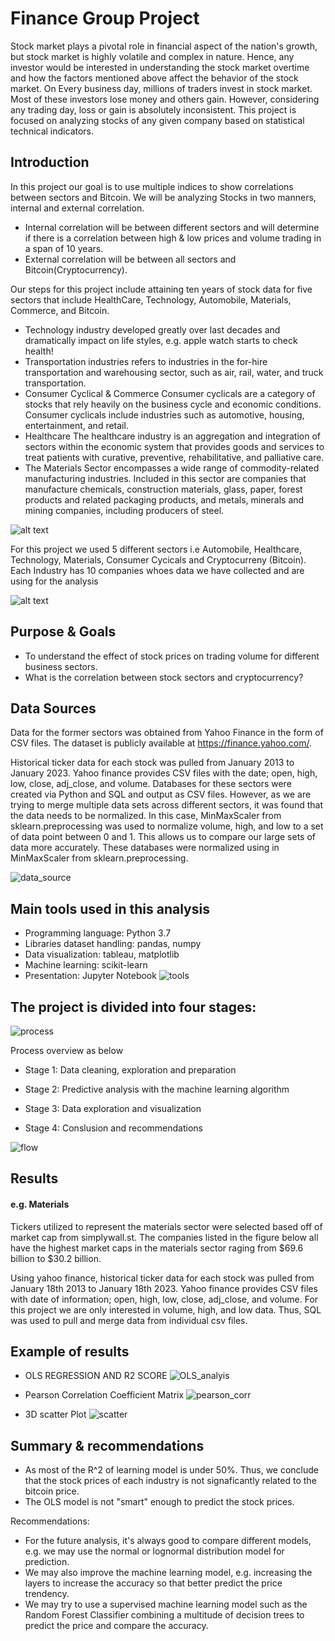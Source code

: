 
# Finance Group Project

Stock market plays a pivotal role in financial aspect of the nation's growth, but stock market is highly volatile and complex in nature. Hence, any investor would be interested in understanding the stock market overtime and how the factors mentioned above affect
the behavior of the stock market.
On Every business day, millions of traders invest in stock market. Most of these investors lose money and others gain. However, considering any trading day, loss or gain is absolutely inconsistent.
This project is focused on analyzing stocks of any given company based on statistical technical
indicators.

## Introduction
In this project our goal is to use multiple indices to show correlations between sectors and Bitcoin. We will be analyzing Stocks in two manners, internal and external correlation. 
* Internal correlation will be between different sectors and will determine if there is a correlation between high & low prices and volume trading in a span of 10 years. 
* External correlation will be between all sectors and Bitcoin(Cryptocurrency). 

Our steps for this project include attaining ten years of stock data for five sectors that include HealthCare, Technology, Automobile, Materials, Commerce, and Bitcoin. 

- Technology industry developed greatly over last decades and dramatically impact on life styles, e.g. apple watch starts to check health!
- Transportation industries refers to industries in the for-hire transportation and warehousing sector, such as air, rail, water, and truck transportation.
- Consumer Cyclical & Commerce Consumer cyclicals are a category of stocks that rely heavily on the business cycle and economic conditions. Consumer cyclicals include industries such as automotive, housing, entertainment, and retail.
- Healthcare The healthcare industry is an aggregation and integration of sectors within the economic system that provides goods and services to treat patients with curative, preventive, rehabilitative, and palliative care.
- The Materials Sector encompasses a wide range of commodity-related manufacturing industries. Included in this sector are companies that manufacture chemicals, construction materials, glass, paper, forest products and related packaging products, and metals, minerals and mining companies, including producers of steel.

![alt text](Resources/Images/stock_data.png)


For this project we used 5 different sectors i.e Automobile, Healthcare, Technology, Materials, Consumer Cycicals and Cryptocurreny (Bitcoin). Each Industry has 10 companies whoes data we have collected and are using for the analysis 

![alt text](Resources/Images/Industries.png)

## Purpose & Goals
- To understand the effect of stock prices on trading volume for different business sectors.
- What is the correlation between stock sectors and cryptocurrency? 

## Data Sources

Data for the former sectors was obtained from Yahoo Finance in the form of CSV files.
The dataset is publicly available at https://finance.yahoo.com/.

Historical ticker data for each stock was pulled from January 2013 to January 2023. Yahoo finance provides CSV files with the date; open, high, low, close, adj_close, and volume.
Databases for these sectors were created via Python and SQL and output as CSV files.
However, as we are trying to merge multiple data sets across different sectors, it was found that the data needs to be normalized. In this case, MinMaxScaler from sklearn.preprocessing was used to normalize volume, high, and low to a set of data point between 0 and 1. This allows us to compare our large sets of data more accurately.  These databases were normalized using in MinMaxScaler from sklearn.preprocessing.

![data_source](Resources/Images/data_source.png)

## Main tools used in this analysis
* Programming language: Python 3.7
* Libraries dataset handling: pandas, numpy
* Data visualization: tableau, matplotlib
* Machine learning: scikit-learn
* Presentation: Jupyter Notebook
![tools](Resources/Images/tools.png)

## The project is divided into four stages:
![process](Resources/Images/process.png)

Process overview as below
*	Stage 1: Data cleaning, exploration and preparation

*	Stage 2: Predictive analysis with the machine learning algorithm 

*	Stage 3: Data exploration and visualization

*	Stage 4: Conslusion and recommendations

![flow](Resources/Images/flow.png)

## Results 

#### e.g. Materials 
Tickers utilized to represent the materials sector were selected based off of market cap from simplywall.st. The companies listed in the figure below all have the highest market caps in the materials sector raging from $69.6 billion to $30.2 billion.

Using yahoo finance, historical ticker data for each stock was pulled from January 18th 2013 to January 18th 2023. Yahoo finance provides CSV files with date of information; open, high, low, close, adj_close, and volume. For this project we are only interested in volume, high, and low data. Thus, SQL was used to pull and merge data from individual csv files.

## Example of results
- OLS REGRESSION AND R2 SCORE
![OLS_analyis](Resources/Images/OLS_analyis.png)

- Pearson Correlation Coefficient Matrix
![pearson_corr](Resources/Images/pearson_corr.png)

- 3D scatter Plot
![scatter](Resources/Images/scatter.png)

## Summary & recommendations

- As most of the R^2 of  learning model is under 50%. Thus, we conclude that the stock prices of each industry is not signaficantly related to the bitcoin price. 
- The OLS model is not "smart" enough to predict the stock prices.


Recommendations:

- For the future analysis, it's always good to compare different models, e.g. we may use the normal or lognormal distribution model for prediction.
- We may also improve the machine learning model, e.g. increasing the layers to increase the accuracy so that better predict the price trendency.
- We may try to use a supervised machine learning model such as the Random Forest Classifier combining a multitude of decision trees to predict the price and compare the accuracy.






